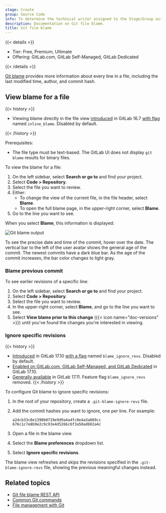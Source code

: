 ```yaml
---
stage: Create
group: Source Code
info: To determine the technical writer assigned to the Stage/Group associated with this page, see https://handbook.gitlab.com/handbook/product/ux/technical-writing/#assignments
description: Documentation on Git file blame.
title: Git file blame
---
```


{{< details >}}

- Tier: Free, Premium, Ultimate
- Offering: GitLab.com, GitLab Self-Managed, GitLab Dedicated

{{< /details >}}

[Git blame](https://git-scm.com/docs/git-blame) provides more information
about every line in a file, including the last modified time, author, and
commit hash.

## View blame for a file

{{< history >}}

- Viewing blame directly in the file view [introduced](https://gitlab.com/gitlab-org/gitlab/-/issues/430950) in GitLab 16.7 [with flag](../../../../administration/feature_flags/_index.md) named `inline_blame`. Disabled by default.

{{< /history >}}

Prerequisites:

- The file type must be text-based. The GitLab UI does not display
  `git blame` results for binary files.

To view the blame for a file:

1. On the left sidebar, select **Search or go to** and find your project.
1. Select **Code > Repository**.
1. Select the file you want to review.
1. Either:
   - To change the view of the current file, in the file header, select **Blame**.
   - To open the full blame page, in the upper-right corner, select **Blame**.
1. Go to the line you want to see.

When you select **Blame**, this information is displayed:

![Git blame output](img/file_blame_output_v16_6.png "Blame button output")

To see the precise date and time of the commit, hover over the date. The vertical bar
to the left of the user avatar shows the general age of the commit. The newest
commits have a dark blue bar. As the age of the commit increases, the bar color
changes to light gray.

### Blame previous commit

To see earlier revisions of a specific line:

1. On the left sidebar, select **Search or go to** and find your project.
1. Select **Code > Repository**.
1. Select the file you want to review.
1. In the upper-right corner, select **Blame**, and go to the line you want to see.
1. Select **View blame prior to this change** ({{< icon name="doc-versions" >}})
   until you've found the changes you're interested in viewing.

### Ignore specific revisions

{{< history >}}

- [Introduced](https://gitlab.com/gitlab-org/gitlab/-/issues/514684) in GitLab 17.10 [with a flag](../../../../administration/feature_flags/_index.md) named `blame_ignore_revs`. Disabled by default.
- [Enabled on GitLab.com, GitLab Self-Managed, and GitLab Dedicated](https://gitlab.com/gitlab-org/gitlab/-/issues/514325) in GitLab 17.10.
- [Generally available](https://gitlab.com/gitlab-org/gitlab/-/issues/525095) in GitLab 17.11. Feature flag `blame_ignore_revs` removed.
{{< /history >}}

To configure Git blame to ignore specific revisions:

1. In the root of your repository, create a `.git-blame-ignore-revs` file.
1. Add the commit hashes you want to ignore, one per line.
   For example:

   ```plaintext
   a24cb33c0e1390b0719e9d9a4a4fc0e4a3a069cc
   676c1c7e8b9e2c9c93e4d5266c6f3a50ad602a4c
   ```

1. Open a file in the blame view.
1. Select the **Blame preferences** dropdown list.
1. Select **Ignore specific revisions**.

The blame view refreshes and skips the revisions specified in the `.git-blame-ignore-revs` file,
showing the previous meaningful changes instead.

## Related topics

- [Git file blame REST API](../../../../api/repository_files.md#get-file-blame-from-repository)
- [Common Git commands](../../../../topics/git/commands.md)
- [File management with Git](../../../../topics/git/file_management.md)
